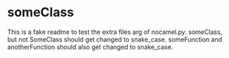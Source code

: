 # someClass
This is a fake readme to test the extra files arg of nocamel.py.
someClass, but not SomeClass should get changed to snake_case.
someFunction and anotherFunction should also get changed to snake_case.